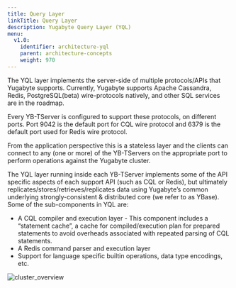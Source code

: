 ```yaml
---
title: Query Layer
linkTitle: Query Layer
description: Yugabyte Query Layer (YQL)
menu:
  v1.0:
    identifier: architecture-yql
    parent: architecture-concepts
    weight: 970
---
```


The YQL layer implements the server-side of multiple protocols/APIs that Yugabyte supports.
Currently, Yugabyte supports Apache Cassandra, Redis, PostgreSQL(beta) wire-protocols natively, and other SQL services are in the roadmap.

Every YB-TServer is configured to support these protocols, on different ports. Port 9042 is the
default port for CQL wire protocol and 6379 is the default port used for Redis wire protocol.

From the application perspective this is a stateless layer and the clients can connect to any (one
or more) of the YB-TServers on the appropriate port to perform operations against the Yugabyte
cluster.

The YQL layer running inside each YB-TServer implements some of the API specific aspects of each
support API (such as CQL or Redis), but ultimately replicates/stores/retrieves/replicates data using
Yugabyte’s common underlying strongly-consistent & distributed core (we refer to as YBase). Some of
the sub-components in YQL are:

- A CQL compiler and execution layer - This component includes a “statement cache”, a cache for compiled/execution plan for prepared statements to avoid overheads associated with repeated parsing of CQL statements.
- A Redis command parser and execution layer
- Support for language specific builtin operations, data type encodings, etc.

![cluster_overview](/images/architecture/cluster_overview.png)
